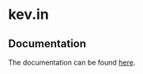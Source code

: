 # kev.in

## Documentation

The documentation can be found [here](https://mlinke-ai.github.io/kev_in).
